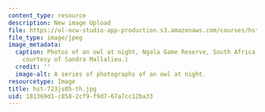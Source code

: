 ```yaml
---
content_type: resource
description: New image Upload
file: https://ol-ocw-studio-app-production.s3.amazonaws.com/courses/hst-723j-neural-coding-and-perception-of-sound-spring-2005/181369d1c8582cf9f9d767a7cc12ba33_hst-723js05-th.jpg
file_type: image/jpeg
image_metadata:
  caption: Photos of an owl at night, Ngala Game Reserve, South Africa. (Photograph
    courtesy of Sandra Mallalieu.)
  credit: ''
  image-alt: A series of photographs of an owl at night.
resourcetype: Image
title: hst-723js05-th.jpg
uid: 181369d1-c858-2cf9-f9d7-67a7cc12ba33
---
```

